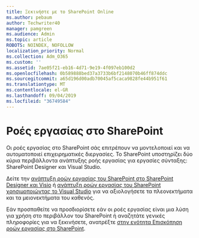 ```yaml
---
title: Ξεκινήστε με το SharePoint Online
ms.author: pebaum
author: Techwriter40
manager: pamgreen
ms.audience: Admin
ms.topic: article
ROBOTS: NOINDEX, NOFOLLOW
localization_priority: Normal
ms.collection: Adm_O365
ms.custom: ''
ms.assetid: 7ae05f21-eb16-4d71-9e19-4f097eb100d2
ms.openlocfilehash: 0b589888bed37a3733b6bf2148070b46ff874ddc
ms.sourcegitcommit: a65d196d00adb70045af5caca9828fe44b951f61
ms.translationtype: MT
ms.contentlocale: el-GR
ms.lasthandoff: 09/04/2019
ms.locfileid: "36749584"
---
```

# <a name="workflows-in-sharepoint"></a>Ροές εργασίας στο SharePoint

Οι ροές εργασίας στο SharePoint σάς επιτρέπουν να μοντελοποιεί και να αυτοματοποιεί επιχειρηματικές διεργασίες. Το SharePoint υποστηρίζει δύο κύρια περιβάλλοντα ανάπτυξης ροής εργασίας για εργασίες σύνταξης: SharePoint Designer και Visual Studio. 

Δείτε την [ανάπτυξη ροών εργασίας του SharePoint στο SharePoint Designer και Visio](https://docs.microsoft.com/sharepoint/dev/general-development/develop-sharepoint-workflows-using-visual-studio) ή [ανάπτυξη ροών εργασίας του SharePoint χρησιμοποιώντας το Visual Studio](https://docs.microsoft.com/sharepoint/dev/general-development/develop-sharepoint-workflows-using-visual-studio) για να αξιολογήσετε τα πλεονεκτήματα και τα μειονεκτήματα του καθενός. 

Εάν προσπαθείτε να προσδιορίσετε εάν οι ροές εργασίας είναι μια λύση για χρήση στο περιβάλλον του SharePoint ή αναζητάτε γενικές πληροφορίες για να ξεκινήσετε, ανατρέξτε [στην ενότητα Επισκόπηση ροών εργασίας στο SharePoint](https://docs.microsoft.com/sharepoint/dev/general-development/get-started-with-workflows-in-sharepoint#overview-of-workflows-in-sharepoint).